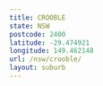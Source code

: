 ```yaml
---
title: CROOBLE
state: NSW
postcode: 2400
latitude: -29.474921
longitude: 149.462148
url: /nsw/crooble/
layout: suburb
---
```

